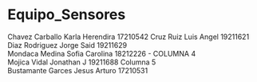 # Equipo_Sensores  
Chavez Carballo Karla Herendira 17210542
Cruz Ruiz Luis Angel 19211621  
Diaz Rodriguez Jorge Said 19211629  
Mondaca Medina Sofia Carolina 18212226  - COLUMNA 4  
Mojica Vidal Jonathan J 19211688 Columna 5  
Bustamante Garces Jesus Arturo 17210531
